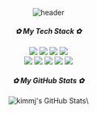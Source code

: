 <div align="center">

![header](https://capsule-render.vercel.app/api?type=waving&color=ffd400&height=250&section=header&text=minjeong's%20Github&fontSize=50)
<!--
**kimmj13/kimmj13** is a ✨ _special_ ✨ repository because its `README.md` (this file) appears on your GitHub profile.

Here are some ideas to get you started:

- 🔭 I’m currently working on ...
- 🌱 I’m currently learning ...
- 👯 I’m looking to collaborate on ...
- 🤔 I’m looking for help with ...
- 💬 Ask me about ...
- 📫 How to reach me: ...
- 😄 Pronouns: ...
- ⚡ Fun fact: ...
-->
  
##### ✿ My Tech Stack ✿
<img src="https://img.shields.io/badge/java-007396?style=flat&logo=coffeescript&logoColor=white"> <img src="https://img.shields.io/badge/spring%20boot-6DB33F?style=flat&logo=springboot&logoColor=white"> <img src="https://img.shields.io/badge/Spring%20Data%20JPA-6DB33F?style=flat&logo=liquibase&logoColor=white"> <img src="https://img.shields.io/badge/spring%20security-6DB33F?style=flat&logo=springsecurity&logoColor=white"> <br>
<img src="https://img.shields.io/badge/gradle-02303A?style=flat&logo=gradle&logoColor=white"> <img src="https://img.shields.io/badge/MySQL-4479A1?style=flat&logo=mysql&logoColor=white"> <img src="https://img.shields.io/badge/redis-DC382D?style=flat&logo=redis&logoColor=white"> <img src="https://img.shields.io/badge/aws-232F3E?style=flat&logo=amazon%20aws"> <img src="https://img.shields.io/badge/github%20actions-2088FF?style=flat&logo=githubactions&logoColor=white"> 

<!--
##### ✿ Most Used Languages ✿
[![Top Langs](https://github-readme-stats.vercel.app/api/top-langs/?username=kimmj13)](https://github.com/anuraghazra/github-readme-stats)
-->
  
##### ✿ My GitHub Stats ✿
![kimmj's GitHub Stats](https://github-readme-stats.vercel.app/api?username=kimmj13&show_icons=true&theme=cobalt)\
  

 </div>
